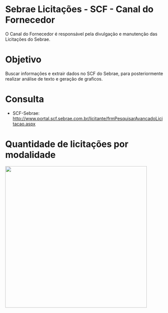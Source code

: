 # Sebrae Licitações - SCF - Canal do Fornecedor
O Canal do Fornecedor é responsável pela divulgação e manutenção das Licitações do Sebrae.

# Objetivo
Buscar informações e extrair dados no SCF do Sebrae, para posteriormente realizar análise de texto e geração de graficos.

# Consulta
* SCF-Sebrae: http://www.portal.scf.sebrae.com.br/licitante/frmPesquisarAvancadoLicitacao.aspx



# Quantidade de licitações por modalidade

<img height="450px" src="https://github.com/jh00nbr/sebrae_licitacoes_crawler/raw/master/graficos/quantidade_licitacao_por_modalidade.png"></img>
 

